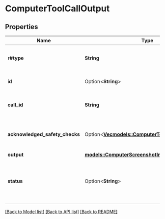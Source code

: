 # ComputerToolCallOutput

## Properties

Name | Type | Description | Notes
------------ | ------------- | ------------- | -------------
**r#type** | **String** | The type of the computer tool call output. Always `computer_call_output`.  | 
**id** | Option<**String**> | The ID of the computer tool call output.  | [optional]
**call_id** | **String** | The ID of the computer tool call that produced the output.  | 
**acknowledged_safety_checks** | Option<[**Vec<models::ComputerToolCallSafetyCheck>**](ComputerToolCallSafetyCheck.md)> | The safety checks reported by the API that have been acknowledged by the  developer.  | [optional]
**output** | [**models::ComputerScreenshotImage**](ComputerScreenshotImage.md) |  | 
**status** | Option<**String**> | The status of the message input. One of `in_progress`, `completed`, or `incomplete`. Populated when input items are returned via API.  | [optional]

[[Back to Model list]](../README.md#documentation-for-models) [[Back to API list]](../README.md#documentation-for-api-endpoints) [[Back to README]](../README.md)


